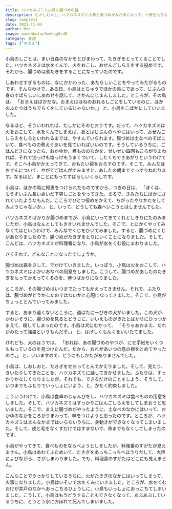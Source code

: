 ```yaml
---
title: ハツカネズミと小鳥と腸づめの話
description: むかしむかし、ハツカネズミと小鳥と腸づめがなかまになって、一家をもちました。長いあいだ、みんなはいいぐあいになかよくくらして、財産もだいぶこしらえました。
slug: sample11
date: 2021-11-04
author: Mon
image: waobhkmtac9vehog5cd8
category: 昔話
tags: ["ネズミ"]
---
```


小鳥のしごとは、まい日森のなかをとびまわって、たきぎをとってくることでした。ハツカネズミは水をくんで、火をおこし、おぜんごしらえをする役めです。それから、腸づめは煮たきをすることになっていたのです。

しあわせすぎるものは、なにかかわった、あたらしいことをやってみたがるものです。そんなわけで、ある日、小鳥はとちゅうでほかの鳥にであって、じぶんの身のすばらしいしあわせを話して、さかんにじまんしました。ところが、その鳥は、
「おまえはばかだな。おまえはほねのおれるしごとをしているのに、ほかのふたりはうちでらくをしているじゃないか。」
と、小鳥をこばかにしていいました。

なるほど、そういわれれば、たしかにそのとおりです。だって、ハツカネズミは火をおこして、水をくんでしまえば、あとはじぶんのへやにはいって、おぜんごしらえをしろといわれるまでは、やすんでいられます。腸づめは土なべのそばにいて、食べものの煮えぐあいを見ていればいいのです。そうしているうちに、ごはんどきになったら、おかゆか、煮もののなかを、せいぜい四回もころがりまわれば、それで油っけも塩っけもうまくついて、したくもできあがりというわけです。そこへ小鳥がかえってきて、おもたい荷をおろすのです。そこで、みんなはおぜんについて、やがてごはんがすみますと、あしたの朝までぐっすりねむります。なるほど、まことにもってすばらしいくらしです。

小鳥は、ほかの鳥に知恵をつけられたものですから、つぎの日は、
「ぼくは、もうずいぶん長いあいだ下男しごとをやってきた。まるで、きみたちにばかにされていたようなもんだ。ここらでひとつ役めをかえて、ちがったやりかたをしてみようじゃないか。」
と、いって、どうしても森へいこうとはしませんでした。

ハツカネズミばかりか腸づめまでが、小鳥にいってきてくれとしきりにたのみましたが、小鳥はなんとしてもききいれませんでした。そこで、とにかくやってみなくてはというわけで、みんなでくじをひいてみました。すると、腸づめにくじがあたりましたので、腸づめがたきぎをとりにいくことになりました。そして、こんどは、ハツカネズミが料理番になり、小鳥が水をくむ役にまわりました。

さてそれで、どんなことになったでしょうか。

腸づめは森をさして、でかけていきました。いっぽう、小鳥は火をおこして、ハツカネズミはふかいおなべの用意をしました。こうして、腸づめがあしたのたきぎをもってかえってくるのを、待つばかりになりました。

ところが、その腸づめはいつまでたってもかえってきません。それで、ふたりは、腸づめがどうかしたのではないかと心配になってきました。そこで、小鳥がちょっととんでいってみました。

すると、あまり遠くないところに、道ばたに一ぴきの犬がいました。この犬が、かわいそうに、腸づめを見るとどうじに、いいえものがきたとばかりにひっつかまえて、殺してしまったのです。小鳥は犬にむかって、
「そりゃあおまえ、だれがみたって強盗というもんだぞ。」
と、はげしくもんくをいいたてました。

けれども、犬のほうでは、
「おれは、あの腸づめのやつが、にせ手紙をいくつももっているのを見つけたんだ。だから、おれがあいつの息の根をとめてやったのさ。」
と、いいますので、どうにもしかたがありませんでした。

小鳥は、しおしおと、たきぎをせおってとんでかえりました。そして、見たり、きいたりしてきたことを、ハツカネズミに話してきかせました。ふたりは、すっかりかなしくなりましたが、それでも、できるだけのことをしよう、そうして、いつまでもふたりでいっしょにいよう、と、かたく約束しました。

こういうわけで、小鳥は食卓のじゅんびをし、ハツカネズミは食べものの用意をしました。そして、ハツカネズミはすっかりごはんごしらえをしてしまおうと思いました。そこで、まえに腸づめがやったように、土なべのなかにはいって、おかゆのなかをころがりまわって、味をつけようと思ったのです。ところが、ハツカネズミはまんなかまではいらないうちに、身動きができなくなってしまいました。そして、皮と毛をなくすだけではすまないで、命までもなくしてしまったのです。

小鳥がやってきて、食べものをならべようとしましたが、料理番のすがたが見えません。小鳥はあわてふためいて、たきぎをあっちこっちへほうりだして、大声によびながら、さがしまわりました。でも、料理番のすがたはどこにも見えません。

こんなことでうっかりしているうちに、火がたきぎのなかにはいってしまって、火事になりました。小鳥はいそいで水をくみにいきました。ところが、水をくむおけが井戸のなかへおっこちるひょうしに、小鳥もいっしょにおっこちてしまいました。こうして、小鳥はもうどうすることもできなくなって、あぶあぶしているうちに、とうとう水におぼれて死んでしまいました。
